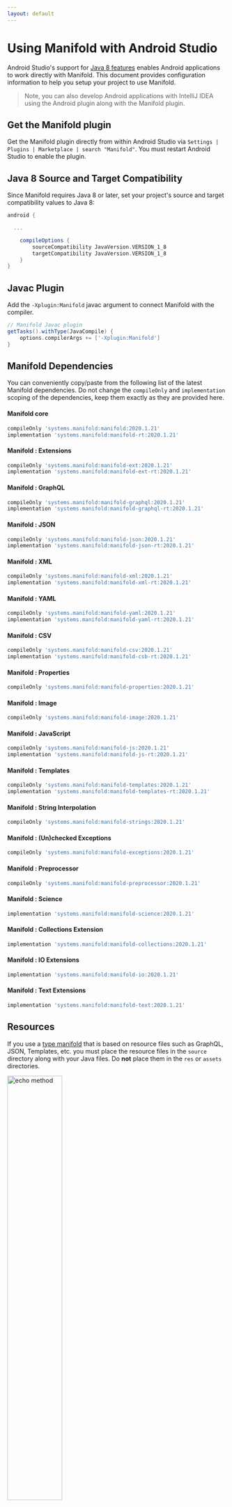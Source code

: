 ```yaml
---
layout: default
---
```


# Using Manifold with Android Studio

Android Studio's support for [Java 8 features](https://developer.android.com/studio/write/java8-support.html) enables
Android applications to work directly with Manifold. This document provides configuration information to help you setup
your project to use Manifold.

>Note, you can also develop Android applications with IntelliJ IDEA using the Android plugin along with the Manifold
>plugin. 

## Get the Manifold plugin
Get the Manifold plugin directly from within Android Studio via `Settings | Plugins | Marketplace | search "Manifold"`.
You must restart Android Studio to enable the plugin. 
 
## Java 8 Source and Target Compatibility 
Since Manifold requires Java 8 or later, set your project's source and target compatibility values to Java 8:

```groovy
android {

  ...

    compileOptions {
        sourceCompatibility JavaVersion.VERSION_1_8
        targetCompatibility JavaVersion.VERSION_1_8
    }
}
```

## Javac Plugin
Add the `-Xplugin:Manifold` javac argument to connect Manifold with the compiler.

```groovy
// Manifold Javac plugin
getTasks().withType(JavaCompile) {
    options.compilerArgs += ['-Xplugin:Manifold']
}
```    

## Manifold Dependencies
You can conveniently copy/paste from the following list of the latest Manifold dependencies. Do not change the
`compileOnly` and `implementation` scoping of the dependencies, keep them exactly as they are provided here.

#### Manifold core
```groovy
compileOnly 'systems.manifold:manifold:2020.1.21'
implementation 'systems.manifold:manifold-rt:2020.1.21'
```
#### Manifold : Extensions
```groovy
compileOnly 'systems.manifold:manifold-ext:2020.1.21'
implementation 'systems.manifold:manifold-ext-rt:2020.1.21'
```
#### Manifold : GraphQL
```groovy
compileOnly 'systems.manifold:manifold-graphql:2020.1.21'
implementation 'systems.manifold:manifold-graphql-rt:2020.1.21'
```
#### Manifold : JSON
```groovy
compileOnly 'systems.manifold:manifold-json:2020.1.21'
implementation 'systems.manifold:manifold-json-rt:2020.1.21'
```
#### Manifold : XML
```groovy
compileOnly 'systems.manifold:manifold-xml:2020.1.21'
implementation 'systems.manifold:manifold-xml-rt:2020.1.21'
```
#### Manifold : YAML
```groovy
compileOnly 'systems.manifold:manifold-yaml:2020.1.21'
implementation 'systems.manifold:manifold-yaml-rt:2020.1.21'
```
#### Manifold : CSV
```groovy
compileOnly 'systems.manifold:manifold-csv:2020.1.21'
implementation 'systems.manifold:manifold-csb-rt:2020.1.21'
```
#### Manifold : Properties
```groovy
compileOnly 'systems.manifold:manifold-properties:2020.1.21'
```
#### Manifold : Image
```groovy
compileOnly 'systems.manifold:manifold-image:2020.1.21'
```
#### Manifold : JavaScript
```groovy
compileOnly 'systems.manifold:manifold-js:2020.1.21'
implementation 'systems.manifold:manifold-js-rt:2020.1.21'
```
#### Manifold : Templates
```groovy
compileOnly 'systems.manifold:manifold-templates:2020.1.21'
implementation 'systems.manifold:manifold-templates-rt:2020.1.21'
```
#### Manifold : String Interpolation
```groovy
compileOnly 'systems.manifold:manifold-strings:2020.1.21'
```
#### Manifold : (Un)checked Exceptions
```groovy
compileOnly 'systems.manifold:manifold-exceptions:2020.1.21'
```
#### Manifold : Preprocessor
```groovy
compileOnly 'systems.manifold:manifold-preprocessor:2020.1.21'
```
#### Manifold : Science
```groovy
implementation 'systems.manifold:manifold-science:2020.1.21'
```
#### Manifold : Collections Extension
```groovy
implementation 'systems.manifold:manifold-collections:2020.1.21'
```
#### Manifold : IO Extensions
```groovy
implementation 'systems.manifold:manifold-io:2020.1.21'
```
#### Manifold : Text Extensions
```groovy
implementation 'systems.manifold:manifold-text:2020.1.21'
```

## Resources

If you use a [type manifold](https://github.com/manifold-systems/manifold/tree/master/manifold-core-parent/manifold#the-big-picture)
that is based on resource files such as GraphQL, JSON, Templates, etc. you must place the resource files in the 
`source` directory along with your Java files.  Do **not** place them in the `res` or `assets` directories.
 
<p><img src="http://manifold.systems/images/android_resources.png" alt="echo method" width="50%" height="50%"/></p> 

